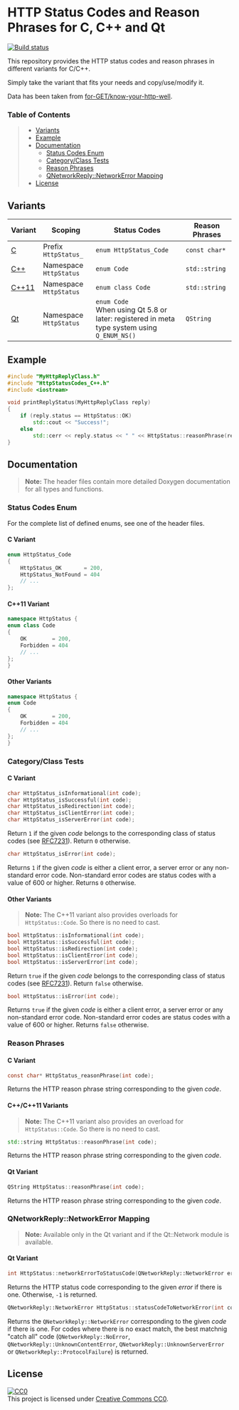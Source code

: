 # HTTP Status Codes and Reason Phrases for C, C++ and Qt #

[![Build status](https://ci.appveyor.com/api/projects/status/ijp196mjo0vsover/branch/master?svg=true)](https://ci.appveyor.com/project/j-ulrich/http-status-codes-cpp/branch/master)


This repository provides the HTTP status codes and reason phrases in different variants for C/C++.

Simply take the variant that fits your needs and copy/use/modify it.

Data has been taken from [for-GET/know-your-http-well](https://github.com/for-GET/know-your-http-well).

### Table of Contents ###

> - [Variants](#variants)
> - [Example](#example)
> - [Documentation](#examples)
>   - [Status Codes Enum](#status-codes-enum)
>   - [Category/Class Tests](#categoryclass-tests)
>   - [Reason Phrases](#reason-phrases)
>   - [QNetworkReply::NetworkError Mapping](#qnetworkreplynetworkerror-mapping)
> - [License](#license)



## Variants ##

| Variant                          | Scoping                | Status Codes                                                                                   | Reason Phrases |
|----------------------------------|------------------------|------------------------------------------------------------------------------------------------|----------------|
| [C](HttpStatusCodes_C.h)         | Prefix `HttpStatus_`   | `enum HttpStatus_Code`                                                                         | `const char*`  |
| [C++](HttpStatusCodes_C++.h)     | Namespace `HttpStatus` | `enum Code`                                                                                    | `std::string`  |
| [C++11](HttpStatusCodes_C++11.h) | Namespace `HttpStatus` | `enum class Code`                                                                              | `std::string`  |
| [Qt](HttpStatusCodes_Qt.h)       | Namespace `HttpStatus` | `enum Code`<br>When using Qt 5.8 or later: registered in meta type system using `Q_ENUM_NS()`  | `QString`      |



## Example ##

```c++
#include "MyHttpReplyClass.h"
#include "HttpStatusCodes_C++.h"
#include <iostream>

void printReplyStatus(MyHttpReplyClass reply)
{
	if (reply.status == HttpStatus::OK)
		std::cout << "Success!";
	else
		std::cerr << reply.status << " " << HttpStatus::reasonPhrase(reply.status);
}
```



## Documentation ##

> **Note:** The header files contain more detailed Doxygen documentation for all types and functions.

### Status Codes Enum ###

For the complete list of defined enums, see one of the header files.

#### C Variant ####
```c
enum HttpStatus_Code
{
	HttpStatus_OK       = 200,
	HttpStatus_NotFound = 404 
	// ...
};
```

#### C++11 Variant ####
```c++
namespace HttpStatus {
enum class Code
{
	OK        = 200,
	Forbidden = 404
	// ...
};
}
```

#### Other Variants ####
```c++
namespace HttpStatus {
enum Code
{
	OK        = 200,
	Forbidden = 404
	// ...
};
}
```


### Category/Class Tests ###

#### C Variant ####
```c
char HttpStatus_isInformational(int code);
char HttpStatus_isSuccessful(int code);
char HttpStatus_isRedirection(int code);
char HttpStatus_isClientError(int code);
char HttpStatus_isServerError(int code);
```
Return `1` if the given _code_ belongs to the corresponding class of status codes (see [RFC7231](https://tools.ietf.org/html/rfc7231#section-6)).
Return `0` otherwise.

```c
char HttpStatus_isError(int code);
```
Returns `1` if the given _code_ is either a client error, a server error or any non-standard error code.
Non-standard error codes are status codes with a value of 600 or higher.
Returns `0` otherwise.

#### Other Variants ####
> **Note:** The C++11 variant also provides overloads for `HttpStatus::Code`. So there is no need to cast.

```c++
bool HttpStatus::isInformational(int code);
bool HttpStatus::isSuccessful(int code);
bool HttpStatus::isRedirection(int code);
bool HttpStatus::isClientError(int code);
bool HttpStatus::isServerError(int code);
```
Return `true` if the given _code_ belongs to the corresponding class of status codes (see [RFC7231](https://tools.ietf.org/html/rfc7231#section-6)).
Return `false` otherwise.



```c++
bool HttpStatus::isError(int code);
```
Returns `true` if the given _code_ is either a client error, a server error or any non-standard error code.
Non-standard error codes are status codes with a value of 600 or higher.
Returns `false` otherwise.


### Reason Phrases ###

#### C Variant ####
```c
const char* HttpStatus_reasonPhrase(int code);
```
Returns the HTTP reason phrase string corresponding to the given _code_.

#### C++/C++11 Variants ####
> **Note:** The C++11 variant also provides an overload for `HttpStatus::Code`. So there is no need to cast.
```c++
std::string HttpStatus::reasonPhrase(int code);
```
Returns the HTTP reason phrase string corresponding to the given _code_.

#### Qt Variant ####
```c++
QString HttpStatus::reasonPhrase(int code);
```
Returns the HTTP reason phrase string corresponding to the given _code_.


### QNetworkReply::NetworkError Mapping ###

> **Note:** Available only in the Qt variant and if the Qt::Network module is available.

#### Qt Variant ####
```c++
int HttpStatus::networkErrorToStatusCode(QNetworkReply::NetworkError error);
```
Returns the HTTP status code corresponding to the given _error_ if there is one.
Otherwise, `-1` is returned.

```c++
QNetworkReply::NetworkError HttpStatus::statusCodeToNetworkError(int code);
```
Returns the `QNetworkReply::NetworkError` corresponding to the given _code_ if there is one.
For codes where there is no exact match, the best matchnig "catch all" code (`QNetworkReply::NoError`,
`QNetworkReply::UnknownContentError`, `QNetworkReply::UnknownServerError` or `QNetworkReply::ProtocolFailure`)
is returned.



## License ##
[![CC0](https://licensebuttons.net/p/zero/1.0/80x15.png)](http://creativecommons.org/publicdomain/zero/1.0/)    
This project is licensed under [Creative Commons CC0](LICENSE).
